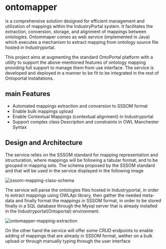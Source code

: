 # ontomapper
is a comprehensive solution designed for efficient management and utilization of mappings within the IndustryPortal system. It facilitates the extraction, conversion, storage, and alignment of mappings between ontologies. 
Ontommaper comes as web service (implemented in Java) which executes a mechanism to extract mapping from ontology source file hosted in Industryportal.

This project aims at augmenting the standard OntoPortal platform with a utility to support the above-mentioned features of ontology mapping providing 
full support to manage them from use interface. The service is developed and deployed in a manner to be fit to be integrated in the rest of Ontoportal installations.

## main Features
* Automated mappings extraction and conversion to SSSOM format
* Enable bulk mappings upload
* Enable Contextual Mappings (contextual alignment) in Industryportal
* Support complex class Description and constraints in OWL Manchester Syntax

## Design and Architecture

The service relies on the SSSOM standard for mapping representation and structuration, where mappings will be following a tabular format, and to be grouped in mapping sets. 
The schema proposed by the SSSOM standard and that will be used in the service displayed in the following image

<img alt="sssom-mapping-class-schema" src="">

The service will parse the ontologies files hosted in Industryportal, in order to extract mappings using OWLApi library, then gather the needed meta-data and finally format 
the mappings in SSSOM format, in order to be stored finally in a SQL database through the Mysql server that is already installed in the Industryportal(Ontoportal) environment.

<img alt="ontomapper-mapping-extraction" src="">

On the other hand the service will offer some CRUD endpoints to enable adding of mappings that are already in SSSOM format, wether on a bulk upload or through manually typing through the user 
interface